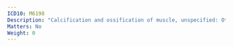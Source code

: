 ```yaml
---
ICD10: M6198
Description: "Calcification and ossification of muscle, unspecified: Other"
Matters: No
Weight: 0
---
```

